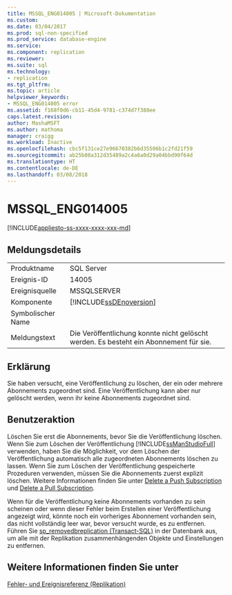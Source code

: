 ```yaml
---
title: MSSQL_ENG014005 | Microsoft-Dokumentation
ms.custom: 
ms.date: 03/04/2017
ms.prod: sql-non-specified
ms.prod_service: database-engine
ms.service: 
ms.component: replication
ms.reviewer: 
ms.suite: sql
ms.technology:
- replication
ms.tgt_pltfrm: 
ms.topic: article
helpviewer_keywords:
- MSSQL_ENG014005 error
ms.assetid: f168f0d6-cb11-45d4-9781-c374d7f388ee
caps.latest.revision: 
author: MashaMSFT
ms.author: mathoma
manager: craigg
ms.workload: Inactive
ms.openlocfilehash: cbc5f131ce27e96670382b6d35506b1c2fd21f59
ms.sourcegitcommit: ab25b08a312d35489a2c4a6a0d29a04bbd90f64d
ms.translationtype: HT
ms.contentlocale: de-DE
ms.lasthandoff: 03/08/2018
---
```

# <a name="mssqleng014005"></a>MSSQL_ENG014005
[!INCLUDE[appliesto-ss-xxxx-xxxx-xxx-md](../../includes/appliesto-ss-xxxx-xxxx-xxx-md.md)]
    
## <a name="message-details"></a>Meldungsdetails  
  
|||  
|-|-|  
|Produktname|SQL Server|  
|Ereignis-ID|14005|  
|Ereignisquelle|MSSQLSERVER|  
|Komponente|[!INCLUDE[ssDEnoversion](../../includes/ssdenoversion-md.md)]|  
|Symbolischer Name||  
|Meldungstext|Die Veröffentlichung konnte nicht gelöscht werden. Es besteht ein Abonnement für sie.|  
  
## <a name="explanation"></a>Erklärung  
 Sie haben versucht, eine Veröffentlichung zu löschen, der ein oder mehrere Abonnements zugeordnet sind. Eine Veröffentlichung kann aber nur gelöscht werden, wenn ihr keine Abonnements zugeordnet sind.  
  
## <a name="user-action"></a>Benutzeraktion  
 Löschen Sie erst die Abonnements, bevor Sie die Veröffentlichung löschen. Wenn Sie zum Löschen der Veröffentlichung [!INCLUDE[ssManStudioFull](../../includes/ssmanstudiofull-md.md)] verwenden, haben Sie die Möglichkeit, vor dem Löschen der Veröffentlichung automatisch alle zugeordneten Abonnements löschen zu lassen. Wenn Sie zum Löschen der Veröffentlichung gespeicherte Prozeduren verwenden, müssen Sie die Abonnements zuerst explizit löschen. Weitere Informationen finden Sie unter [Delete a Push Subscription](../../relational-databases/replication/delete-a-push-subscription.md) und [Delete a Pull Subscription](../../relational-databases/replication/delete-a-pull-subscription.md).  
  
 Wenn für die Veröffentlichung keine Abonnements vorhanden zu sein scheinen oder wenn dieser Fehler beim Erstellen einer Veröffentlichung angezeigt wird, könnte noch ein vorheriges Abonnement vorhanden sein, das nicht vollständig leer war, bevor versucht wurde, es zu entfernen. Führen Sie [sp_removedbreplication &#40;Transact-SQL&#41;](../../relational-databases/system-stored-procedures/sp-removedbreplication-transact-sql.md) in der Datenbank aus, um alle mit der Replikation zusammenhängenden Objekte und Einstellungen zu entfernen.  
  
## <a name="see-also"></a>Weitere Informationen finden Sie unter  
 [Fehler- und Ereignisreferenz &#40;Replikation&#41;](../../relational-databases/replication/errors-and-events-reference-replication.md)  
  
  
